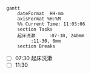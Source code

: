 ## 
```mermaid
gantt
    dateFormat  HH-mm
    axisFormat %H:%M
    %% Current Time: 11:05:06
    section Tasks
    起床洗漱     :07-30, 240mm
         :11-30, 0mm
    section Breaks

```

- [ ] 07:30 起床洗漱
- [ ] 11:30 